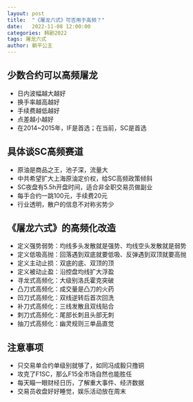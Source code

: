 ```yaml
---
layout: post
title:  "《屠龙六式》可否用于高频？"
date:   2022-11-08 12:00:00
categories: 韩剧2022
tags: 屠龙六式
author: 躺平公主
---
```


## 少数合约可以高频屠龙
* 日内波幅越大越好
* 换手率越高越好
* 手续费越低越好
* 点差越小越好
* 在2014~2015年，IF是首选；在当前，SC是首选

## 具体谈SC高频赛道
* 原油是商品之王，池子深，流量大
* 中共希望扩大上海原油定价权，给SC高频政策倾斜
* SC夜盘有5.5h开盘时间，适合非全职交易员做副业
* 每手合约一跳100元，手续费20元
* 行业透明，散户的信息不对称劣势少

## 《屠龙六式》的高频化改造
* 定义强势弱势：均线多头发散就是强势、均线空头发散就是弱势
* 定义低吸高抛：回落遇到双底就要低吸、反弹遇到双顶就要高抛
* 定义主动止损：双底的底、双顶的顶
* 定义被动止盈：沿控盘均线扩大浮盈
* 寻龙式高频化：大级别洛氏霍克突破
* 凸刀式高频化：成交量是凸刀的火药
* 凹刀式高频化：双线逆转后首次回洗
* 补刀式高频化：三线发散且双线贴合
* 刺刀式高频化：尾部长刺且头部无刺
* 抽刀式高频化：幽灵规则三单品直觉

## 注意事项
* 只交易单合约单级别就够了，如同冯成毅只撸铜
* 攻克了F1SC，那么F15全市场自然也能胜任
* 每天瞄一眼财经日历，了解重大事件、经济数据
* 交易员收盘好好睡觉，娱乐活动放在周末
